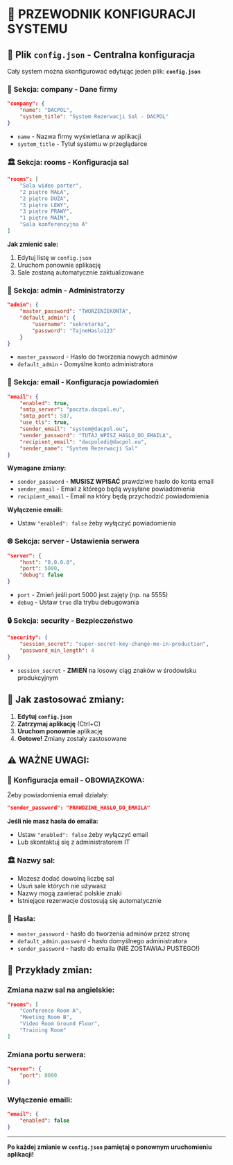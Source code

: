 # 🔧 PRZEWODNIK KONFIGURACJI SYSTEMU

## 📄 Plik `config.json` - Centralna konfiguracja

Cały system można skonfigurować edytując jeden plik: **`config.json`**

### 🏢 **Sekcja: company** - Dane firmy
```json
"company": {
    "name": "DACPOL",
    "system_title": "System Rezerwacji Sal - DACPOL"
}
```
- `name` - Nazwa firmy wyświetlana w aplikacji
- `system_title` - Tytuł systemu w przeglądarce

### 🏛️ **Sekcja: rooms** - Konfiguracja sal
```json
"rooms": [
    "Sala wideo parter",
    "2 piętro MAŁA", 
    "2 piętro DUŻA",
    "3 piętro LEWY",
    "3 piętro PRAWY",
    "1 piętro MAIN",
    "Sala konferencyjna A"
]
```
**Jak zmienić sale:**
1. Edytuj listę w `config.json`
2. Uruchom ponownie aplikację
3. Sale zostaną automatycznie zaktualizowane

### 👤 **Sekcja: admin** - Administratorzy
```json
"admin": {
    "master_password": "TWORZENIEKONTA",
    "default_admin": {
        "username": "sekretarka",
        "password": "TajneHaslo123"
    }
}
```
- `master_password` - Hasło do tworzenia nowych adminów
- `default_admin` - Domyślne konto administratora

### 📧 **Sekcja: email** - Konfiguracja powiadomień
```json
"email": {
    "enabled": true,
    "smtp_server": "poczta.dacpol.eu",
    "smtp_port": 587,
    "use_tls": true,
    "sender_email": "system@dacpol.eu",
    "sender_password": "TUTAJ_WPISZ_HASLO_DO_EMAILA",
    "recipient_email": "dacpoledi@dacpol.eu",
    "sender_name": "System Rezerwacji Sal"
}
```

**Wymagane zmiany:**
- `sender_password` - **MUSISZ WPISAĆ** prawdziwe hasło do konta email
- `sender_email` - Email z którego będą wysyłane powiadomienia
- `recipient_email` - Email na który będą przychodzić powiadomienia

**Wyłączenie emaili:**
- Ustaw `"enabled": false` żeby wyłączyć powiadomienia

### 🌐 **Sekcja: server** - Ustawienia serwera
```json
"server": {
    "host": "0.0.0.0",
    "port": 5000,
    "debug": false
}
```
- `port` - Zmień jeśli port 5000 jest zajęty (np. na 5555)
- `debug` - Ustaw `true` dla trybu debugowania

### 🔒 **Sekcja: security** - Bezpieczeństwo
```json
"security": {
    "session_secret": "super-secret-key-change-me-in-production",
    "password_min_length": 4
}
```
- `session_secret` - **ZMIEŃ** na losowy ciąg znaków w środowisku produkcyjnym

## 🚀 **Jak zastosować zmiany:**

1. **Edytuj `config.json`**
2. **Zatrzymaj aplikację** (Ctrl+C)
3. **Uruchom ponownie** aplikację
4. **Gotowe!** Zmiany zostały zastosowane

## ⚠️ **WAŻNE UWAGI:**

### 📧 **Konfiguracja email - OBOWIĄZKOWA:**
Żeby powiadomienia email działały:
```json
"sender_password": "PRAWDZIWE_HASLO_DO_EMAILA"
```
**Jeśli nie masz hasła do emaila:**
- Ustaw `"enabled": false` żeby wyłączyć email
- Lub skontaktuj się z administratorem IT

### 🏛️ **Nazwy sal:**
- Możesz dodać dowolną liczbę sal
- Usuń sale których nie używasz
- Nazwy mogą zawierać polskie znaki
- Istniejące rezerwacje dostosują się automatycznie

### 🔐 **Hasła:**
- `master_password` - hasło do tworzenia adminów przez stronę
- `default_admin.password` - hasło domyślnego administratora
- `sender_password` - hasło do emaila (NIE ZOSTAWIAJ PUSTEGO!)

## 📝 **Przykłady zmian:**

### Zmiana nazw sal na angielskie:
```json
"rooms": [
    "Conference Room A",
    "Meeting Room B", 
    "Video Room Ground Floor",
    "Training Room"
]
```

### Zmiana portu serwera:
```json
"server": {
    "port": 8080
}
```

### Wyłączenie emaili:
```json
"email": {
    "enabled": false
}
```

---
**Po każdej zmianie w `config.json` pamiętaj o ponownym uruchomieniu aplikacji!**
